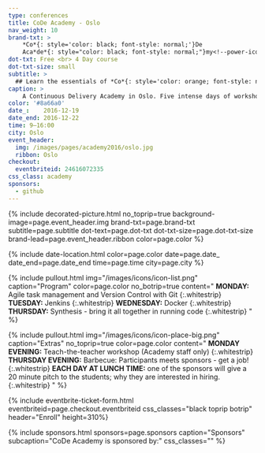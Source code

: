 ```yaml
---
type: conferences
title: CoDe Academy - Oslo
nav_weight: 10
brand-txt: >
    *Co*{: style='color: black; font-style: normal;'}De
    Aca*de*{: style="color: black; font-style: normal;"}my<!--power-icon-->
dot-txt: Free <br> 4 Day course
dot-txt-size: small
subtitle: >
  ## Learn the essentials of *Co*{: style='color: orange; font-style: normal;'}ntinuous *De*{: style='color: orange; font-style: normal;'}livery<br>
caption: >
    A Continuous Delivery Academy in Oslo. Five intense days of workshops - all you need to know about CoDe.
color: '#8a66a0'
date_:    2016-12-19
date_end: 2016-12-22
time: 9—16:00
city: Oslo
event_header:
  img: /images/pages/academy2016/oslo.jpg
  ribbon: Oslo
checkout:
  eventbriteid: 24616072335
css_class: academy
sponsors:
  - github
---
```


{% include decorated-picture.html
no_toprip=true
background-image=page.event_header.img
brand-txt=page.brand-txt
subtitle=page.subtitle
dot-text=page.dot-txt
dot-txt-size=page.dot-txt-size
brand-lead=page.event_header.ribbon
color=page.color %}

{% include date-location.html
color=page.color
date=page.date_
date_end=page.date_end
time=page.time
city=page.city %}

{% include pullout.html
img="/images/icons/icon-list.png"
caption="Program"
color=page.color
no_botrip=true
content="
**MONDAY:**    Agile task management and Version Control with Git
{:.whitestrip}
**TUESDAY:**   Jenkins
{:.whitestrip}
**WEDNESDAY:** Docker
{:.whitestrip}
**THURSDAY:**  Synthesis - bring it all together in running code
{:.whitestrip}
"
%}

{% include pullout.html
img="/images/icons/icon-place-big.png"
caption="Extras"
no_toprip=true
color=page.color
content="
**MONDAY EVENING:** Teach-the-teacher workshop (Academy staff only)
{:.whitestrip}
**THURSDAY EVENING:** Barbecue: Participants meets sponsors - get a job!
{:.whitestrip}
**EACH DAY AT LUNCH TIME:** one of the sponsors will give a 20 minute pitch to the students; why they are interested in hiring.
{:.whitestrip}
"
%}


{% include eventbrite-ticket-form.html
eventbriteid=page.checkout.eventbriteid
css_classes="black toprip botrip"
header="Enroll"
height=310%}

{% include sponsors.html
sponsors=page.sponsors caption="Sponsors" subcaption="CoDe Academy is sponsored by:" css_classes="" %}
